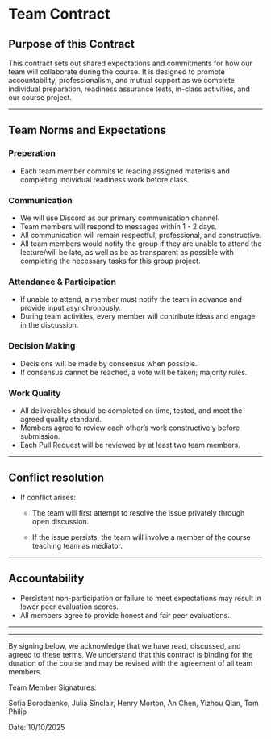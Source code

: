 # Team Contract
## Purpose of this Contract

This contract sets out shared expectations and commitments for how our team will collaborate during the course. It is designed to promote accountability, professionalism, and mutual support as we complete individual preparation, readiness assurance tests, in-class activities, and our course project.

---
## Team Norms and Expectations

### Preperation

* Each team member commits to reading assigned materials and completing individual readiness work before class.

### Communication

* We will use Discord as our primary communication channel.
* Team members will respond to messages within 1 - 2 days.
* All communication will remain respectful, professional, and constructive.
* All team members would notify the group if they are unable to attend the lecture/will be late, as well as be as transparent as possible with completing the necessary tasks for this group project.

### Attendance & Participation

* If unable to attend, a member must notify the team in advance and provide input asynchronously.
* During team activities, every member will contribute ideas and engage in the discussion.

### Decision Making

* Decisions will be made by consensus when possible.
* If consensus cannot be reached, a vote will be taken; majority rules.

### Work Quality

* All deliverables should be completed on time, tested, and meet the agreed quality standard.
* Members agree to review each other’s work constructively before submission.
* Each Pull Request will be reviewed by at least two team members.

---
## Conflict resolution

* If conflict arises:
  - The team will first attempt to resolve the issue privately through open discussion.

  - If the issue persists, the team will involve a member of the course teaching team as mediator.

---

## Accountability

* Persistent non-participation or failure to meet expectations may result in lower peer evaluation scores.
* All members agree to provide honest and fair peer evaluations.

---

---

By signing below, we acknowledge that we have read, discussed, and agreed to these terms. We understand that this contract is binding for the duration of the course and may be revised with the agreement of all team members.

Team Member Signatures:

Sofia Borodaenko, Julia Sinclair, Henry Morton, An Chen, Yizhou Qian, Tom Philip

Date: 10/10/2025
